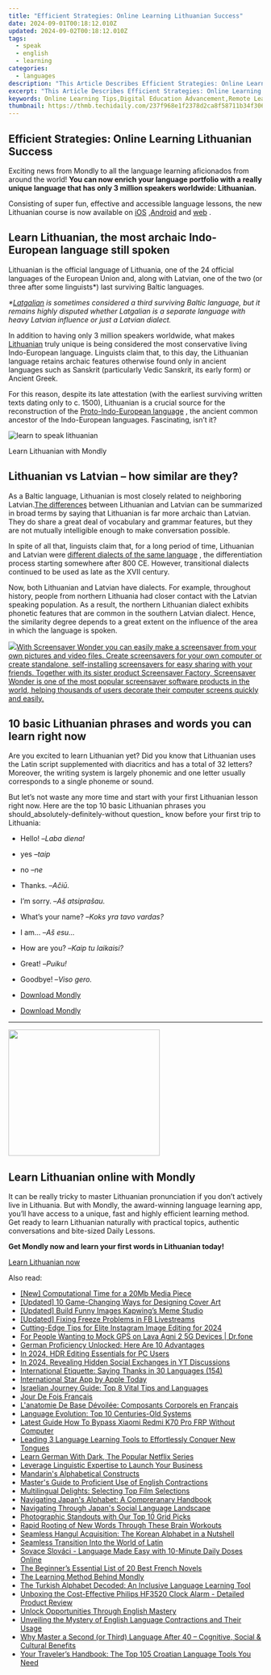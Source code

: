 ```yaml
---
title: "Efficient Strategies: Online Learning Lithuanian Success"
date: 2024-09-01T00:18:12.010Z
updated: 2024-09-02T00:18:12.010Z
tags:
  - speak
  - english
  - learning
categories:
  - languages
description: "This Article Describes Efficient Strategies: Online Learning Lithuanian Success"
excerpt: "This Article Describes Efficient Strategies: Online Learning Lithuanian Success"
keywords: Online Learning Tips,Digital Education Advancement,Remote Learning Best Practices,Lithuanian E-Education Model,Innovations in Online Learning,Efficient E-Learning Strategies,Online Education Success Stories
thumbnail: https://thmb.techidaily.com/237f968e1f2378d2ca8f58711b34f30634497fa9b29838c074677a1e86056393.jpg
---
```


## Efficient Strategies: Online Learning Lithuanian Success

 Exciting news from Mondly to all the language learning aficionados from around the world!‌ **You can now enrich your language portfolio with a really unique language that has only 3 million speakers worldwide: Lithuanian.**

 Consisting of super fun, effective and accessible language lessons, the new Lithuanian course is now available on [iOS](https://app.adjust.io/5ixfg4k?campaign=blog-post-id-4553&fallback=https%3A%2F%2Fapp.mondly.com?avangate%5Fsrc=blog-post-id-4553?mother%5Flang=en%5Fus?target%5Flang=lt&redirect%5Fandroid=https%3A%2F%2Fplay.google.com%2Fstore%2Fapps%2Fdetails%3Fid%3Dcom.atistudios.mondly.languages&redirect%5Fios=https%3A%2F%2Fitunes.apple.com%2Fapp%2Fid987873536&redirect%5Fmacos=https%3A%2F%2Fapp.mondly.com?avangate%5Fsrc=blog-post-id-4553?mother%5Flang=en%5Fus?target%5Flang=lt) ,[Android](https://app.adjust.io/5ixfg4k?campaign=blog-post-id-4553&fallback=https%3A%2F%2Fapp.mondly.com?avangate%5Fsrc=blog-post-id-4553?mother%5Flang=en%5Fus?target%5Flang=lt&redirect%5Fandroid=https%3A%2F%2Fplay.google.com%2Fstore%2Fapps%2Fdetails%3Fid%3Dcom.atistudios.mondly.languages&redirect%5Fios=https%3A%2F%2Fitunes.apple.com%2Fapp%2Fid987873536&redirect%5Fmacos=https%3A%2F%2Fapp.mondly.com?avangate%5Fsrc=blog-post-id-4553?mother%5Flang=en%5Fus?target%5Flang=lt) and [web](https://app.adjust.io/5ixfg4k?campaign=blog-post-id-4553&fallback=https%3A%2F%2Fapp.mondly.com?avangate%5Fsrc=blog-post-id-4553?mother%5Flang=en%5Fus?target%5Flang=lt&redirect%5Fandroid=https%3A%2F%2Fplay.google.com%2Fstore%2Fapps%2Fdetails%3Fid%3Dcom.atistudios.mondly.languages&redirect%5Fios=https%3A%2F%2Fitunes.apple.com%2Fapp%2Fid987873536&redirect%5Fmacos=https%3A%2F%2Fapp.mondly.com?avangate%5Fsrc=blog-post-id-4553?mother%5Flang=en%5Fus?target%5Flang=lt) .

## Learn Lithuanian, the most archaic Indo-European language still spoken

 Lithuanian is the official language of Lithuania, one of the 24 official languages of the European Union and, along with Latvian, one of the two (or three after some linguists\*) last surviving Baltic languages.

 _\*[Latgalian](https://en.wikipedia.org/wiki/Baltic%5Flanguages) is sometimes considered a third surviving Baltic language, but it remains highly disputed whether Latgalian is a separate language with heavy Latvian influence or just a Latvian dialect._

 In addition to having only 3 million speakers worldwide, what makes [Lithuanian](https://en.wikipedia.org/wiki/Lithuanian%5Flanguage) truly unique is being considered the most conservative living Indo-European language. Linguists claim that, to this day, the Lithuanian language retains archaic features otherwise found only in ancient languages such as Sanskrit (particularly Vedic Sanskrit, its early form) or Ancient Greek.

 For this reason, despite its late attestation (with the earliest surviving written texts dating only to c. 1500), Lithuanian is a crucial source for the reconstruction of the [Proto-Indo-European language](https://en.wikipedia.org/wiki/Proto-Indo-European%5Flanguage) , the ancient common ancestor of the Indo-European languages. Fascinating, isn’t it?

![learn to speak lithuanian](https://edge.mondly.com/blog/wp-content/uploads/2020/03/learn-to-speak-lithuanian-277x600.jpg "This Is The Best Way To Learn Lithuanian Online 2")

 Learn Lithuanian with Mondly

## Lithuanian vs Latvian – how similar are they?

 As a Baltic language, Lithuanian is most closely related to neighboring Latvian.[The differences](https://www.britannica.com/topic/Baltic-languages/Comparison-of-Lithuanian-and-Latvian) between Lithuanian and Latvian can be summarized in broad terms by saying that Lithuanian is far more archaic than Latvian. They do share a great deal of vocabulary and grammar features, but they are not mutually intelligible enough to make conversation possible.

 In spite of all that, linguists claim that, for a long period of time, Lithuanian and Latvian were [different dialects of the same language](https://books.google.ro/books?id=OOdjCAAAQBAJ&pg=PA14&lpg=PA14&dq=The+differentiation+between+Lithuanian+and+Latvian+started+after+800+CE&source=bl&ots=4FWjugRv4a&sig=ACfU3U0-u%5F2QAa-45Ep8croro1FGuc0DqQ&hl=en&sa=X&ved=2ahUKEwif%5FPLB193nAhWHyqYKHXF%5FC%5FUQ6AEwC3oECAYQAQ#v=onepage&q=The%20differentiation%20between%20Lithuanian%20and%20Latvian%20started%20after%20800%20CE&f=false) , the differentiation process starting somewhere after 800 CE. However, transitional dialects continued to be used as late as the XVII century.

 Now, both Lithuanian and Latvian have dialects. For example, throughout history, people from northern Lithuania had closer contact with the Latvian speaking population. As a result, the northern Lithuanian dialect exhibits phonetic features that are common in the southern Latvian dialect. Hence, the similarity degree depends to a great extent on the influence of the area in which the language is spoken.

<!-- affiliate ads begin -->
<a href="https://secure.2checkout.com/order/checkout.php?PRODS=195080&QTY=1&AFFILIATE=108875&CART=1"><img src="https://www.blumentals.net/scrwonder/images/screensaver-software.png" border="0">With Screensaver Wonder you can easily make a screensaver from your own pictures and video files. Create screensavers for your own computer or create standalone, self-installing screensavers for easy sharing with your friends. Together with its sister product Screensaver Factory, Screensaver Wonder is one of the most popular screensaver software products in the world, helping thousands of users decorate their computer screens quickly and easily.</a>
<!-- affiliate ads end -->
## 10 basic Lithuanian phrases and words you can learn right now

 Are you excited to learn Lithuanian yet? Did you know that Lithuanian uses the Latin script supplemented with diacritics and has a total of 32 letters? Moreover, the writing system is largely phonemic and one letter usually corresponds to a single phoneme or sound.

 But let’s not waste any more time and start with your first Lithuanian lesson right now. Here are the top 10 basic Lithuanian phrases you should_absolutely-definitely-without question_ know before your first trip to Lithuania:

* Hello! –_Laba diena!_
* yes –_taip_
* no –_ne_
* Thanks. –_Ačiū._
* I’m sorry. –_Aš atsiprašau._
* What’s your name? –_Koks yra tavo vardas?_
* I am… –_Aš esu…_
* How are you? –_Kaip tu laikaisi?_
* Great! –_Puiku!_
* Goodbye! –_Viso gero._

* [Download Mondly](https://www.facebook.com/sharer/sharer.php?u=https%3A%2F%2Fwww.mondly.com%2Fblog%2Fbest-way-learn-lithuanian-online%2F&t=This+Is+the+Best+Way+to+Learn+Lithuanian+Online "Share on Facebook")
* [Download Mondly](https://shop.mondly.com/affiliate.php?ACCOUNT=ATISTUDI&AFFILIATE=108875&PATH=https://www.mondly.com?AFFILIATE=108875)

---

<!-- affiliate ads begin -->
<a href="https://caperobbin.sjv.io/c/5597632/2006123/18460" target="_top" id="2006123"><img src="//a.impactradius-go.com/display-ad/18460-2006123" border="0" alt="" width="300" height="250"/></a><img height="0" width="0" src="https://imp.pxf.io/i/5597632/2006123/18460" style="position:absolute;visibility:hidden;" border="0" />
<!-- affiliate ads end -->
## Learn Lithuanian online with Mondly

 It can be really tricky to master Lithuanian pronunciation if you don’t actively live in Lithuania. But with Mondly, the award-winning language learning app, you’ll have access to a unique, fast and highly efficient learning method. Get ready to learn Lithuanian naturally with practical topics, authentic conversations and bite-sized Daily Lessons.

 **Get Mondly now and learn your first words in Lithuanian today!**

[Learn Lithuanian now](https://adjt.mondly.com/5ixfg4k?campaign=blog-post-id-4553&fallback=https%3A%2F%2Fapp.mondly.com%3Futm%5Fmedium%3Dblog%5Fblog-post-id-4553%26utm%5Fsource%3Dblog-post-id-4553&redirect%5Fmacos=https%3A%2F%2Fapp.mondly.com%3Futm%5Fmedium%3Dblog%5Fblog-post-id-4553%26utm%5Fsource%3Dblog-post-id-4553&redirect%5Fandroid=https%3A%2F%2Fplay.google.com%2Fstore%2Fapps%2Fdetails%3Fid%3Dcom.atistudios.mondly.languages%3Futm%5Fmedium%3Dblog%5Fblog-post-id-4553%26utm%5Fsource%3Dblog-post-id-4553&redirect%5Fios=https%3A%2F%2Fapps.apple.com%2Fapp%2Fapple-store%2Fid987873536%3Fpt%3D78954800%26ct%3Dblog-post-id-4553%26mt%3D8 "Learn Lithuanian now")

<ins class="adsbygoogle"
     style="display:block"
     data-ad-format="autorelaxed"
     data-ad-client="ca-pub-7571918770474297"
     data-ad-slot="1223367746"></ins>



<ins class="adsbygoogle"
     style="display:block"
     data-ad-client="ca-pub-7571918770474297"
     data-ad-slot="8358498916"
     data-ad-format="auto"
     data-full-width-responsive="true"></ins>





<span class="atpl-alsoreadstyle">Also read:</span>
<div><ul>
<li><a href="https://extra-resources.techidaily.com/new-computational-time-for-a-20mb-media-piece/"><u>[New] Computational Time for a 20Mb Media Piece</u></a></li>
<li><a href="https://extra-lessons.techidaily.com/updated-10-game-changing-ways-for-designing-cover-art/"><u>[Updated] 10 Game-Changing Ways for Designing Cover Art</u></a></li>
<li><a href="https://extra-lessons.techidaily.com/updated-build-funny-images-kapwings-meme-studio/"><u>[Updated] Build Funny Images  Kapwing’s Meme Studio</u></a></li>
<li><a href="https://facebook-video-recording.techidaily.com/updated-fixing-freeze-problems-in-fb-livestreams/"><u>[Updated] Fixing Freeze Problems in FB Livestreams</u></a></li>
<li><a href="https://instagram-videos.techidaily.com/cutting-edge-tips-for-elite-instagram-image-editing-for-2024/"><u>Cutting-Edge Tips for Elite Instagram Image Editing for 2024</u></a></li>
<li><a href="https://android-location.techidaily.com/for-people-wanting-to-mock-gps-on-lava-agni-2-5g-devices-drfone-by-drfone-virtual/"><u>For People Wanting to Mock GPS on Lava Agni 2 5G Devices | Dr.fone</u></a></li>
<li><a href="https://mondly-stories.techidaily.com/german-proficiency-unlocked-here-are-10-advantages/"><u>German Proficiency Unlocked: Here Are 10 Advantages</u></a></li>
<li><a href="https://some-techniques.techidaily.com/in-2024-hdr-editing-essentials-for-pc-users/"><u>In 2024, HDR Editing Essentials for PC Users</u></a></li>
<li><a href="https://extra-skills.techidaily.com/in-2024-revealing-hidden-social-exchanges-in-yt-discussions/"><u>In 2024, Revealing Hidden Social Exchanges in YT Discussions</u></a></li>
<li><a href="https://mondly-stories.techidaily.com/international-etiquette-saying-thanks-in-30-languages-154/"><u>International Etiquette: Saying Thanks in 30 Languages (154)</u></a></li>
<li><a href="https://mondly-stories.techidaily.com/international-star-app-by-apple-today/"><u>International Star App by Apple Today</u></a></li>
<li><a href="https://mondly-stories.techidaily.com/israelian-journey-guide-top-8-vital-tips-and-languages/"><u>Israelian Journey Guide: Top 8 Vital Tips and Languages</u></a></li>
<li><a href="https://mondly-stories.techidaily.com/jour-de-fois-francais/"><u>Jour De Fois Français</u></a></li>
<li><a href="https://mondly-stories.techidaily.com/lanatomie-de-base-devoilee-composants-corporels-en-francais/"><u>L'anatomie De Base Dévoilée: Composants Corporels en Français</u></a></li>
<li><a href="https://mondly-stories.techidaily.com/language-evolution-top-10-centuries-old-systems/"><u>Language Evolution: Top 10 Centuries-Old Systems</u></a></li>
<li><a href="https://bypass-frp.techidaily.com/latest-guide-how-to-bypass-xiaomi-redmi-k70-pro-frp-without-computer-by-drfone-android/"><u>Latest Guide How To Bypass Xiaomi Redmi K70 Pro FRP Without Computer</u></a></li>
<li><a href="https://mondly-stories.techidaily.com/leading-3-language-learning-tools-to-effortlessly-conquer-new-tongues/"><u>Leading 3 Language Learning Tools to Effortlessly Conquer New Tongues</u></a></li>
<li><a href="https://mondly-stories.techidaily.com/learn-german-with-dark-the-popular-netflix-series/"><u>Learn German With Dark, The Popular Netflix Series</u></a></li>
<li><a href="https://mondly-stories.techidaily.com/leverage-linguistic-expertise-to-launch-your-business/"><u>Leverage Linguistic Expertise to Launch Your Business</u></a></li>
<li><a href="https://mondly-stories.techidaily.com/mandarins-alphabetical-constructs/"><u>Mandarin's Alphabetical Constructs</u></a></li>
<li><a href="https://mondly-stories.techidaily.com/masters-guide-to-proficient-use-of-english-contractions/"><u>Master's Guide to Proficient Use of English Contractions</u></a></li>
<li><a href="https://mondly-stories.techidaily.com/multilingual-delights-selecting-top-film-selections/"><u>Multilingual Delights: Selecting Top Film Selections</u></a></li>
<li><a href="https://mondly-stories.techidaily.com/navigating-japans-alphabet-a-compreranary-handbook/"><u>Navigating Japan's Alphabet: A Compreranary Handbook</u></a></li>
<li><a href="https://mondly-stories.techidaily.com/navigating-through-japans-social-language-landscape/"><u>Navigating Through Japan's Social Language Landscape</u></a></li>
<li><a href="https://article-files.techidaily.com/photographic-standouts-with-our-top-10-grid-picks/"><u>Photographic Standouts with Our Top 10 Grid Picks</u></a></li>
<li><a href="https://mondly-stories.techidaily.com/rapid-rooting-of-new-words-through-these-brain-workouts/"><u>Rapid Rooting of New Words Through These Brain Workouts</u></a></li>
<li><a href="https://mondly-stories.techidaily.com/seamless-hangul-acquisition-the-korean-alphabet-in-a-nutshell/"><u>Seamless Hangul Acquisition: The Korean Alphabet in a Nutshell</u></a></li>
<li><a href="https://mondly-stories.techidaily.com/seamless-transition-into-the-world-of-latin/"><u>Seamless Transition Into the World of Latin</u></a></li>
<li><a href="https://mondly-stories.techidaily.com/sovace-slovaci-language-made-easy-with-10-minute-daily-doses-online/"><u>Sovace Slováci - Language Made Easy with 10-Minute Daily Doses Online</u></a></li>
<li><a href="https://mondly-stories.techidaily.com/the-beginners-essential-list-of-20-best-french-novels/"><u>The Beginner’s Essential List of 20 Best French Novels</u></a></li>
<li><a href="https://mondly-stories.techidaily.com/the-learning-method-behind-mondly/"><u>The Learning Method Behind Mondly</u></a></li>
<li><a href="https://mondly-stories.techidaily.com/the-turkish-alphabet-decoded-an-inclusive-language-learning-tool/"><u>The Turkish Alphabet Decoded: An Inclusive Language Learning Tool</u></a></li>
<li><a href="https://ai-video-apps.techidaily.com/unboxing-the-cost-effective-philips-hf3520-clock-alarm-detailed-product-review/"><u>Unboxing the Cost-Effective Philips HF3520 Clock Alarm - Detailed Product Review</u></a></li>
<li><a href="https://mondly-stories.techidaily.com/unlock-opportunities-through-english-mastery/"><u>Unlock Opportunities Through English Mastery</u></a></li>
<li><a href="https://mondly-stories.techidaily.com/unveiling-the-mystery-of-english-language-contractions-and-their-usage/"><u>Unveiling the Mystery of English Language Contractions and Their Usage</u></a></li>
<li><a href="https://mondly-stories.techidaily.com/why-master-a-second-or-third-language-after-40-cognitive-social-and-cultural-benefits/"><u>Why Master a Second (or Third) Language After 40 – Cognitive, Social & Cultural Benefits</u></a></li>
<li><a href="https://mondly-stories.techidaily.com/your-travelers-handbook-the-top-105-croatian-language-tools-you-need/"><u>Your Traveler’s Handbook: The Top 105 Croatian Language Tools You Need</u></a></li>
</ul></div>
